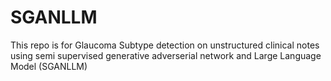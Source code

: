 # SGANLLM
This repo is for Glaucoma Subtype detection on unstructured clinical notes using semi supervised generative adverserial network and Large Language Model (SGANLLM)
